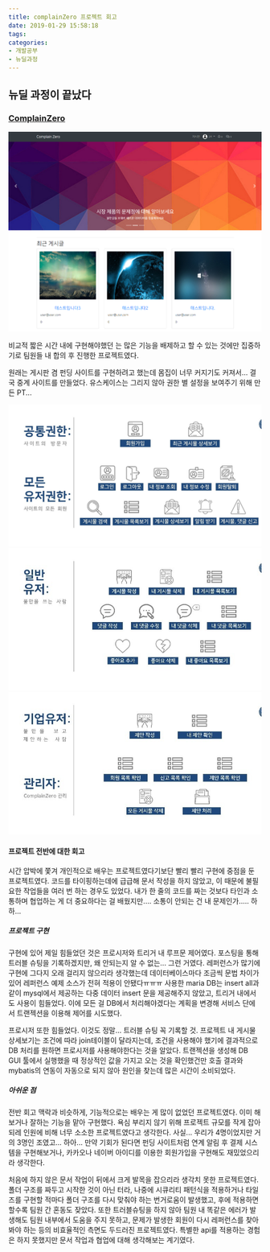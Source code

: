 ```yaml
---
title: complainZero 프로젝트 회고
date: 2019-01-29 15:58:18
tags:
categories:
- 개발공부
- 뉴딜과정
---
```


## 뉴딜 과정이 끝났다

### [ComplainZero](https://github.com/eunajjing/complainzero)

![메인화면](/images/complainZero.png)

비교적 짧은 시간 내에 구현해야했던 <ComplainZero>는 많은 기능을 배제하고 할 수 있는 것에만 집중하기로 팀원들 내 합의 후 진행한 프로젝트였다.

원래는 게시판 겸 펀딩 사이트를 구현하려고 했는데 몸집이 너무 커지기도 커져서... 결국 중계 사이트를 만들었다. 유스케이스는 그리지 않아 권한 별  설정을 보여주기 위해 만든 PT...

![공통권한](/images/role1.jpg)
![유저권한](/images/role2.jpg)
![관리자권한](/images/role3.jpg)

#### 프로젝트 전반에 대한 회고

시간 압박에 쫓겨 개인적으로 배우는 프로젝트였다기보단 빨리 빨리 구현에 중점을 둔 프로젝트였다. 코드를 타이핑하는데에 급급해 문서 작성을 하지 않았고, 이 때문에 불필요한 작업들을 여러 번 하는 경우도 있었다. 내가 한 줄의 코드를 짜는 것보다 타인과 소통하며 협업하는 게 더 중요하다는 걸 배웠지만.... 소통이 안되는 건 내 문제인가..... 하하...

##### 프로젝트 구현

구현에 있어 제일 힘들었던 것은 프로시저와 트리거 내 루프문 제어였다. 포스팅을 통해 트러블 슈팅을 기록하겠지만, 왜 안되는지 알 수 없는... 그런 거였다. 레퍼런스가 많기에 구현에 그다지 오래 걸리지 않으리라 생각했는데 데이터베이스마다 조금씩 문법 차이가 있어 레퍼런스 예제 소스가 전혀 적용이 안됐다ㅠㅠㅠ 사용한 maria DB는 insert all과 같이 mysql에서 제공하는 다중 데이터 insert 문을 제공해주지 않았고, 트리거 내에서도 사용이 힘들었다. 이에 모든 걸 DB에서 처리해야겠다는 계획을 변경해 서비스 단에서 트랜젝션을 이용해 제어를 시도했다.

프로시저 또한 힘들었다. 이것도 정말... 트러블 슈팅 꼭 기록할 것. 프로젝트 내 게시물 상세보기는 조건에 따라 join테이블이 달라지는데, 조건을 사용해야 했기에 결과적으로 DB 처리를 원하면 프로시저를 사용해야한다는 것을 알았다. 트랜젝션을 생성해 DB GUI 툴에서 실행했을 때 정상적인 값을 가지고 오는 것을 확인했건만 호출 결과와 mybatis의 연동이 자동으로 되지 않아 원인을 찾는데 많은 시간이 소비되었다.

##### 아쉬운 점

 전반 회고 맥락과 비슷하게, 기능적으로는 배우는 게 많이 없었던 프로젝트였다. 이미 해보거나 잘하는 기능을 맡아 구현했다. 욕심 부리지 않기 위해 프로젝트 규모를 작게 잡아 되레 인원에 비해 너무 소소한 프로젝트였다고 생각한다. 사실... 우리가 4명이었지만 거의 3명인 조였고... 하아... 만약 기회가 된다면 펀딩 사이트처럼 연계 알림 후 결제 시스템을 구현해보거나, 카카오나 네이버 아이디를 이용한 회원가입을 구현해도 재밌었으리라 생각한다.

 처음에 하지 않은 문서 작업이 뒤에서 크게 발목을 잡으리라 생각치 못한 프로젝트였다. 폴더 구조를 짜두고 시작한 것이 아닌 터라, 나중에 시큐리티 패턴식을 적용하거나 타일즈를 구현할 적마다 폴더 구조를 다시 맞춰야 하는 번거로움이 발생했고, 후에 적용하면 할수록 팀원 간 혼동도 잦았다. 또한 트러블슈팅을 하지 않아 팀원 내 똑같은 에러가 발생해도 팀원 내부에서 도움을 주지 못하고, 문제가 발생한 회원이 다시 레퍼런스를 찾아봐야 하는 등의 비효율적인 측면도 두드러진 프로젝트였다. 특별한 api를 적용하는 경험은 하지 못했지만 문서 작업과 협업에 대해 생각해보는 계기였다.
